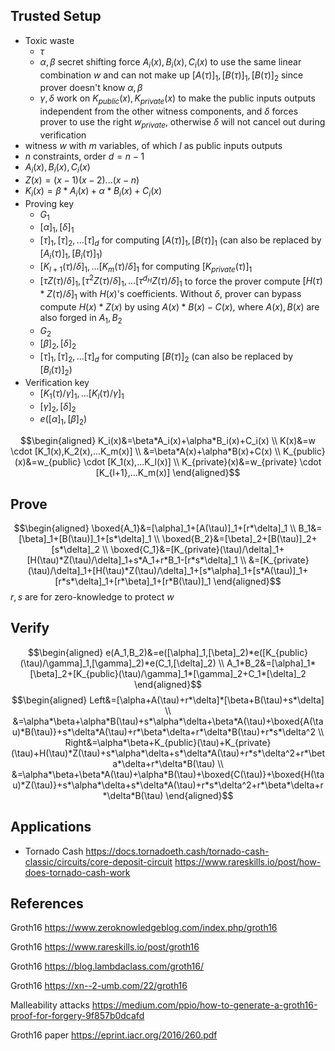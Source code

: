 ## Trusted Setup
+ Toxic waste
	+ $\tau$
	+ $\alpha,\beta$ secret shifting force $A_i(x),B_i(x),C_i(x)$ to use the same linear combination $w$ and can not make up $[A(\tau)]_1,[B(\tau)]_1,[B(\tau)]_2$ since prover doesn't know $\alpha,\beta$
	+ $\gamma,\delta$ work on $K_{public}(x),K_{private}(x)$ to make the public inputs outputs independent from the other witness components, and $\delta$ forces prover to use the right $w_{private}$, otherwise $\delta$ will not cancel out during verification
+ witness $w$ with $m$ variables, of which $l$ as public inputs outputs
+ $n$ constraints, order $d=n-1$
+ $A_i(x),B_i(x),C_i(x)$
+ $Z(x)=(x-1)(x-2)...(x-n)$
+ $K_i(x)=\beta*A_i(x)+\alpha*B_i(x)+C_i(x)$
+ Proving key
	+ $G_1$
	+ $[\alpha]_1,[\delta]_1$
	+ $[\tau]_1,[\tau]_2,...[\tau]_d$ for computing $[A(\tau)]_1,[B(\tau)]_1$ (can also be replaced by $[A_i(\tau)]_1,[B_i(\tau)]_1$)
	+ $[K_{l+1}(\tau)/\delta]_1,...[K_{m}(\tau)/\delta]_1$ for computing $[K_{private}(\tau)]_1$
	+ $[\tau Z(\tau)/\delta]_1,[\tau^2 Z(\tau)/\delta]_1,...[\tau^{d_H} Z(\tau)/\delta]_1$ to force the prover compute $[H(\tau)*Z(\tau)/\delta]_1$ with $H(x)$'s coefficients. Without $\delta$, prover can bypass compute $H(x)*Z(x)$ by using $A(x)*B(x)-C(x)$, where $A(x),B(x)$ are also forged in $A_1,B_2$
	+ $G_2$
	+ $[\beta]_2,[\delta]_2$
	+ $[\tau]_1,[\tau]_2,...[\tau]_d$ for computing $[B(\tau)]_2$ (can also be replaced by $[B_i(\tau)]_2$)
+ Verification key
	+ $[K_1(\tau)/\gamma]_1,...[K_l(\tau)/\gamma]_1$
	+ $[\gamma]_2,[\delta]_2$
	+ $e([\alpha]_1,[\beta]_2)$

$$\begin{aligned}
K_i(x)&=\beta*A_i(x)+\alpha*B_i(x)+C_i(x) \\
K(x)&=w \cdot [K_1(x),K_2(x),...K_m(x)] \\
&=\beta*A(x)+\alpha*B(x)+C(x) \\
K_{public}(x)&=w_{public} \cdot [K_1(x),...K_l(x)] \\
K_{private}(x)&=w_{private} \cdot [K_{l+1},...K_m(x)]
\end{aligned}$$
## Prove
$$\begin{aligned}
\boxed{A_1}&=[\alpha]_1+[A(\tau)]_1+[r*\delta]_1 \\
B_1&=[\beta]_1+[B(\tau)]_1+[s*\delta]_1 \\
\boxed{B_2}&=[\beta]_2+[B(\tau)]_2+[s*\delta]_2 \\
\boxed{C_1}&=[K_{private}(\tau)/\delta]_1+[H(\tau)*Z(\tau)/\delta]_1+s*A_1+r*B_1-[r*s*\delta]_1 \\
&=[K_{private}(\tau)/\delta]_1+[H(\tau)*Z(\tau)/\delta]_1+[s*\alpha]_1+[s*A(\tau)]_1+[r*s*\delta]_1+[r*\beta]_1+[r*B(\tau)]_1
\end{aligned}$$
$r,s$ are for zero-knowledge to protect $w$
## Verify
$$\begin{aligned}
e(A_1,B_2)&=e([\alpha]_1,[\beta]_2)*e([K_{public}(\tau)/\gamma]_1,[\gamma]_2)*e(C_1,[\delta]_2) \\
A_1*B_2&=[\alpha]_1*[\beta]_2+[K_{public}(\tau)/\gamma]_1*[\gamma]_2+C_1*[\delta]_2
\end{aligned}$$
$$\begin{aligned}
Left&=[\alpha+A(\tau)+r*\delta]*[\beta+B(\tau)+s*\delta] \\
&=\alpha*\beta+\alpha*B(\tau)+s*\alpha*\delta+\beta*A(\tau)+\boxed{A(\tau)*B(\tau)}+s*\delta*A(\tau)+r*\beta*\delta+r*\delta*B(\tau)+r*s*\delta^2 \\
Right&=\alpha*\beta+K_{public}(\tau)+K_{private}(\tau)+H(\tau)*Z(\tau)+s*\alpha*\delta+s*\delta*A(\tau)+r*s*\delta^2+r*\beta*\delta+r*\delta*B(\tau) \\
&=\alpha*\beta+\beta*A(\tau)+\alpha*B(\tau)+\boxed{C(\tau)}+\boxed{H(\tau)*Z(\tau)}+s*\alpha*\delta+s*\delta*A(\tau)+r*s*\delta^2+r*\beta*\delta+r*\delta*B(\tau)
\end{aligned}$$

## Applications
+ Tornado Cash https://docs.tornadoeth.cash/tornado-cash-classic/circuits/core-deposit-circuit https://www.rareskills.io/post/how-does-tornado-cash-work

## References
Groth16 https://www.zeroknowledgeblog.com/index.php/groth16

Groth16 https://www.rareskills.io/post/groth16

Groth16 https://blog.lambdaclass.com/groth16/

Groth16 https://xn--2-umb.com/22/groth16

Malleability attacks https://medium.com/ppio/how-to-generate-a-groth16-proof-for-forgery-9f857b0dcafd

Groth16 paper https://eprint.iacr.org/2016/260.pdf